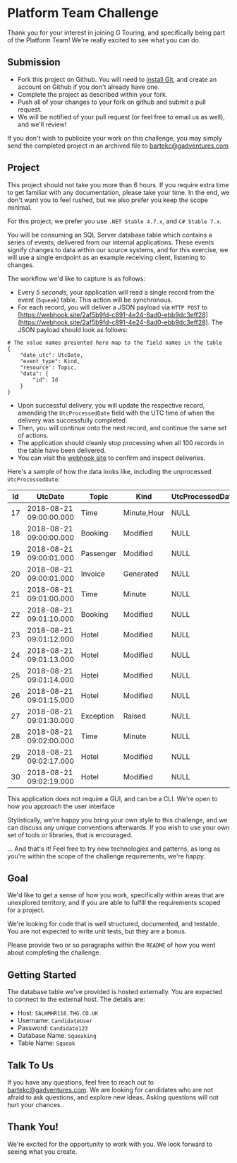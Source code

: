 # Platform Team Challenge

Thank you for your interest in joining G Touring, and specifically being part
of the Platform Team! We're really excited to see what you can do.

## Submission

* Fork this project on Github. You will need to [install Git](https://help.github.com/articles/set-up-git/), and create an account on Github if you don't already have one.
* Complete the project as described within your fork.
* Push all of your changes to your fork on github and submit a pull request.
* We will be notified of your pull request (or feel free to email us as well), and we'll review!

If you don't wish to publicize your work on this challenge, you may simply send
the completed project in an archived file to [bartekc@gadventures.com](mailto:bartekc@gadventures.com)

## Project

This project should not take you more than 6 hours. If you require extra time to
get familiar with any documentation, please take your time. In the end, we don't
want you to feel rushed, but we also prefer you keep the scope minimal.

For this project, we prefer you use `.NET Stable 4.7.x`, and `C# Stable 7.x`.

You will be consuming an SQL Server database table which contains a series of events, delivered from our internal
applications. These events signify changes to data within our source systems, and for this exercise, we will use
a single endpoint as an example receiving client, listening to changes.

The workflow we'd like to capture is as follows:

* Every _5 seconds_, your application will read a single record from the event (`Squeak`) table. This action will be synchronous.
* For each record, you will deliver a JSON payload via `HTTP POST` to [https://webhook.site/2af5b9fd-c891-4e24-8ad0-ebb9dc3eff28](https://webhook.site/2af5b9fd-c891-4e24-8ad0-ebb9dc3eff28). The JSON payload should look as follows:

```
# The value names presented here map to the field names in the table
{
    "date_utc": UtcDate,
    "event_type": Kind,
    "resource': Topic,
    "data": {
        "id": Id
    }
}
```

* Upon successful delivery, you will update the respective record, amending the `UtcProcessedDate` field with the UTC time of when the delivery was successfully completed.
* Then, you will continue onto the next record, and continue the same set of actions.
* The application should cleanly stop processing when all 100 records in the table have been delivered.
* You can visit the [webhook site](https://webhook.site/2af5b9fd-c891-4e24-8ad0-ebb9dc3eff28) to confirm and inspect deliveries.

Here's a sample of how the data looks like, including the unprocessed `UtcProcessedDate`:

| Id | UtcDate                 | Topic     | Kind        | UtcProcessedDate |
|----|-------------------------|-----------|-------------|------------------|
| 17 | 2018-08-21 09:00:00.000 | Time      | Minute,Hour | NULL             |
| 18 | 2018-08-21 09:00:00.000 | Booking   | Modified    | NULL             |
| 19 | 2018-08-21 09:00:01.000 | Passenger | Modified    | NULL             |
| 20 | 2018-08-21 09:00:01.000 | Invoice   | Generated   | NULL             |
| 21 | 2018-08-21 09:01:00.000 | Time      | Minute      | NULL             |
| 22 | 2018-08-21 09:01:10.000 | Booking   | Modified    | NULL             |
| 23 | 2018-08-21 09:01:12.000 | Hotel     | Modified    | NULL             |
| 24 | 2018-08-21 09:01:13.000 | Hotel     | Modified    | NULL             |
| 25 | 2018-08-21 09:01:14.000 | Hotel     | Modified    | NULL             |
| 26 | 2018-08-21 09:01:15.000 | Hotel     | Modified    | NULL             |
| 27 | 2018-08-21 09:01:30.000 | Exception | Raised      | NULL             |
| 28 | 2018-08-21 09:02:00.000 | Time      | Minute      | NULL             |
| 29 | 2018-08-21 09:02:17.000 | Hotel     | Modified    | NULL             |
| 30 | 2018-08-21 09:02:19.000 | Hotel     | Modified    | NULL             |



This application does not require a GUI, and can be a CLI. We're open to how you approach the user interface

Stylistically, we're happy you bring your own style to this challenge, and we can discuss any unique conventions afterwards. If you wish to use your
own set of tools or libraries, that is encouraged.

... And that's it! Feel free to try new technologies and patterns, as long as you're within the scope of the challenge requirements, we're happy.

## Goal

We'd like to get a sense of how you work, specifically within areas that are
unexplored territory, and if you are able to fulfill the requirements scoped
for a project.

We're looking for code that is well structured, documented, and testable. You are not expected to write unit tests, but they are a bonus.

Please provide two or so paragraphs within the `README` of how you went about
completing the challenge.

## Getting Started

The database table we've provided is hosted externally. You are expected to connect to the external host. The details are:

* Host: `SALHMHR116.THG.CO.UK`
* Username: `CandidateUser`
* Password: `Candidate123`
* Database Name: `Squeaking`
* Table Name: `Squeak`

## Talk To Us

If you have any questions, feel free to reach out to [bartekc@gadventures.com](mailto:bartekc@gadventures.com). We are looking for
candidates who are not afraid to ask questions, and explore new ideas. Asking
questions will not hurt your chances..

## Thank You!

We're excited for the opportunity to work with you. We look forward to seeing
what you create.